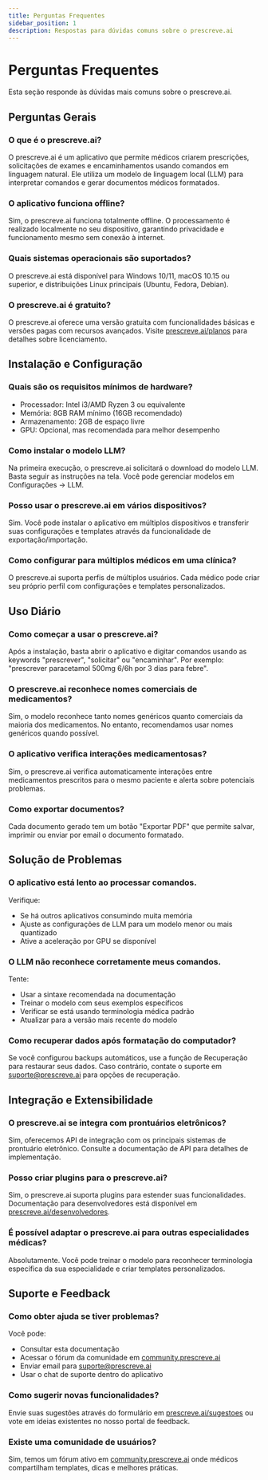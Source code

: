 ```yaml
---
title: Perguntas Frequentes
sidebar_position: 1
description: Respostas para dúvidas comuns sobre o prescreve.ai
---
```


# Perguntas Frequentes

Esta seção responde às dúvidas mais comuns sobre o prescreve.ai.

## Perguntas Gerais

### O que é o prescreve.ai?
O prescreve.ai é um aplicativo que permite médicos criarem prescrições, solicitações de exames e encaminhamentos usando comandos em linguagem natural. Ele utiliza um modelo de linguagem local (LLM) para interpretar comandos e gerar documentos médicos formatados.

### O aplicativo funciona offline?
Sim, o prescreve.ai funciona totalmente offline. O processamento é realizado localmente no seu dispositivo, garantindo privacidade e funcionamento mesmo sem conexão à internet.

### Quais sistemas operacionais são suportados?
O prescreve.ai está disponível para Windows 10/11, macOS 10.15 ou superior, e distribuições Linux principais (Ubuntu, Fedora, Debian).

### O prescreve.ai é gratuito?
O prescreve.ai oferece uma versão gratuita com funcionalidades básicas e versões pagas com recursos avançados. Visite [prescreve.ai/planos](https://prescreve.ai/planos) para detalhes sobre licenciamento.

## Instalação e Configuração

### Quais são os requisitos mínimos de hardware?
- Processador: Intel i3/AMD Ryzen 3 ou equivalente
- Memória: 8GB RAM mínimo (16GB recomendado)
- Armazenamento: 2GB de espaço livre
- GPU: Opcional, mas recomendada para melhor desempenho

### Como instalar o modelo LLM?
Na primeira execução, o prescreve.ai solicitará o download do modelo LLM. Basta seguir as instruções na tela. Você pode gerenciar modelos em Configurações → LLM.

### Posso usar o prescreve.ai em vários dispositivos?
Sim. Você pode instalar o aplicativo em múltiplos dispositivos e transferir suas configurações e templates através da funcionalidade de exportação/importação.

### Como configurar para múltiplos médicos em uma clínica?
O prescreve.ai suporta perfis de múltiplos usuários. Cada médico pode criar seu próprio perfil com configurações e templates personalizados.

## Uso Diário

### Como começar a usar o prescreve.ai?
Após a instalação, basta abrir o aplicativo e digitar comandos usando as keywords "prescrever", "solicitar" ou "encaminhar". Por exemplo: "prescrever paracetamol 500mg 6/6h por 3 dias para febre".

### O prescreve.ai reconhece nomes comerciais de medicamentos?
Sim, o modelo reconhece tanto nomes genéricos quanto comerciais da maioria dos medicamentos. No entanto, recomendamos usar nomes genéricos quando possível.

### O aplicativo verifica interações medicamentosas?
Sim, o prescreve.ai verifica automaticamente interações entre medicamentos prescritos para o mesmo paciente e alerta sobre potenciais problemas.

### Como exportar documentos?
Cada documento gerado tem um botão "Exportar PDF" que permite salvar, imprimir ou enviar por email o documento formatado.

## Solução de Problemas

### O aplicativo está lento ao processar comandos.
Verifique:
- Se há outros aplicativos consumindo muita memória
- Ajuste as configurações de LLM para um modelo menor ou mais quantizado
- Ative a aceleração por GPU se disponível

### O LLM não reconhece corretamente meus comandos.
Tente:
- Usar a sintaxe recomendada na documentação
- Treinar o modelo com seus exemplos específicos
- Verificar se está usando terminologia médica padrão
- Atualizar para a versão mais recente do modelo

### Como recuperar dados após formatação do computador?
Se você configurou backups automáticos, use a função de Recuperação para restaurar seus dados. Caso contrário, contate o suporte em suporte@prescreve.ai para opções de recuperação.

## Integração e Extensibilidade

### O prescreve.ai se integra com prontuários eletrônicos?
Sim, oferecemos API de integração com os principais sistemas de prontuário eletrônico. Consulte a documentação de API para detalhes de implementação.

### Posso criar plugins para o prescreve.ai?
Sim, o prescreve.ai suporta plugins para estender suas funcionalidades. Documentação para desenvolvedores está disponível em [prescreve.ai/desenvolvedores](https://prescreve.ai/desenvolvedores).

### É possível adaptar o prescreve.ai para outras especialidades médicas?
Absolutamente. Você pode treinar o modelo para reconhecer terminologia específica da sua especialidade e criar templates personalizados.

## Suporte e Feedback

### Como obter ajuda se tiver problemas?
Você pode:
- Consultar esta documentação
- Acessar o fórum da comunidade em [community.prescreve.ai](https://community.prescreve.ai)
- Enviar email para suporte@prescreve.ai
- Usar o chat de suporte dentro do aplicativo

### Como sugerir novas funcionalidades?
Envie suas sugestões através do formulário em [prescreve.ai/sugestoes](https://prescreve.ai/sugestoes) ou vote em ideias existentes no nosso portal de feedback.

### Existe uma comunidade de usuários?
Sim, temos um fórum ativo em [community.prescreve.ai](https://community.prescreve.ai) onde médicos compartilham templates, dicas e melhores práticas.
